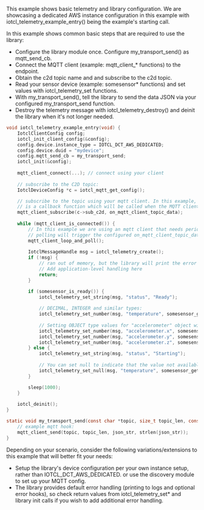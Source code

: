 This example shows basic telemetry and library configuration. We are showcasing a dedicated AWS instance
configuration in this example with iotcl_telemetry_example_entry() being the example's starting call. 

In this example shows common basic steps that are required to use the library:
* Configure the library module once. Configure my_transport_send() as mqtt_send_cb.
* Connect the MQTT client (example: mqtt_client_* functions) to the endpoint.
* Obtain the c2d topic name and and subscribe to the c2d topic.
* Read your sensor device (example: somesensor* functions) and set values with iotcl_telemetry_set functions.
* With my_transport_send(), tell the library to send the data JSON via your configured my_transport_send function.
* Destroy the telemetry message with iotcl_telemetry_destroy() and deinit the library when it's not longer needed.

```c
void iotcl_telemetry_example_entry(void) {
    IotclClientConfig config;
    iotcl_init_client_config(&config);
    config.device.instance_type = IOTCL_DCT_AWS_DEDICATED;
    config.device.duid = "mydevice";
    config.mqtt_send_cb = my_transport_send;
    iotcl_init(&config);
    
    mqtt_client_connect(...); // connect using your client
    
    // subscribe to the C2D topic:
    IotclDeviceConfig *c = iotcl_mqtt_get_config();

    // subscribe to the topic using your mqtt client. In this example, the subscribing mechanism
    // is a callback function which will be called when the MQTT client receives data.
    mqtt_client_subscribe(c->sub_c2d, on_mqtt_client_topic_data);
    
    while (mqtt_client_is_connected()) {
        // In this example we are using an mqtt client that needs periodic polling.
        // polling will trigger the configured on_mqtt_client_topic_data() callback.
        mqtt_client_loop_and_poll();
        
        IotclMessageHandle msg = iotcl_telemetry_create();
        if (!msg) {
            // ran out of memory, but the library will print the error
            // Add application-level handling here
            return;        
        }

        if (somesensor_is_ready()) {
            iotcl_telemetry_set_string(msg, "status", "Ready");
        
            // DECIMAL, INTEGER and similar types:
            iotcl_telemetry_set_number(msg, "temperature", somesensor_get_temperature());
            
            // Setting OBJECT type values for "accelerometer" object with numeric values
            iotcl_telemetry_set_number(msg, "accelerometer.x", somesensor_get_accel_x());
            iotcl_telemetry_set_number(msg, "accelerometer.y", somesensor_get_accel_y());
            iotcl_telemetry_set_number(msg, "accelerometer.z", somesensor_get_accel_z());
        } else {
            iotcl_telemetry_set_string(msg, "status", "Starting");
        
            // You can set null to indicate that the value not available so graphs will show a gap
            iotcl_telemetry_set_null(msg, "temperature", somesensor_get_temperature());
        }

        sleep(1000);
    }
    
    iotcl_deinit();
}

static void my_transport_send(const char *topic, size_t topic_len, const char *json_str) {
    // example mqtt hook:
    mqtt_client_send(topic, topic_len, json_str, strlen(json_str)); 
}
```


Depending on your scenario, consider the following variations/extensions to this example that will better fit your needs:
* Setup the library's device configuration per your own instance setup, rather than IOTCL_DCT_AWS_DEDICATED.
 or use the discovery module to set up your MQTT config. 
* The library provides default error handling (printing to logs and optional error hooks),
so check return values from iotcl_telemetry_set* and library init calls if you wish to add additional error handling.